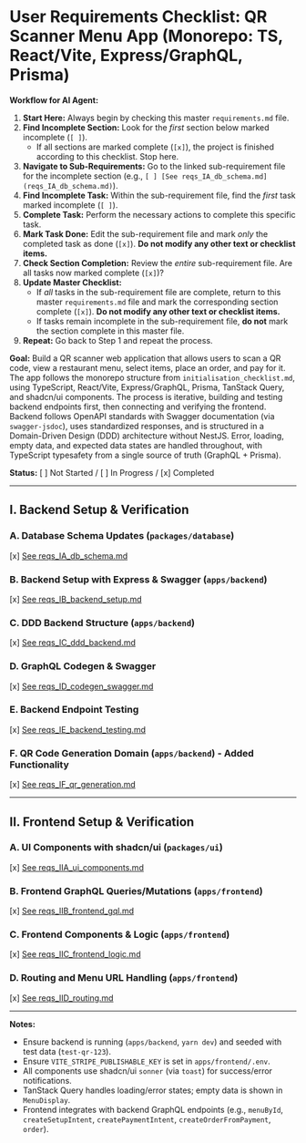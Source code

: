 # User Requirements Checklist: QR Scanner Menu App (Monorepo: TS, React/Vite, Express/GraphQL, Prisma)

**Workflow for AI Agent:**

1.  **Start Here:** Always begin by checking this master `requirements.md` file.
2.  **Find Incomplete Section:** Look for the _first_ section below marked incomplete (`[ ]`).
    - If all sections are marked complete (`[x]`), the project is finished according to this checklist. Stop here.
3.  **Navigate to Sub-Requirements:** Go to the linked sub-requirement file for the incomplete section (e.g., `[ ] [See reqs_IA_db_schema.md](reqs_IA_db_schema.md)`).
4.  **Find Incomplete Task:** Within the sub-requirement file, find the _first_ task marked incomplete (`[ ]`).
5.  **Complete Task:** Perform the necessary actions to complete this specific task.
6.  **Mark Task Done:** Edit the sub-requirement file and mark _only_ the completed task as done (`[x]`). **Do not modify any other text or checklist items.**
7.  **Check Section Completion:** Review the _entire_ sub-requirement file. Are all tasks now marked complete (`[x]`)?
8.  **Update Master Checklist:**
    - If _all_ tasks in the sub-requirement file are complete, return to this master `requirements.md` file and mark the corresponding section complete (`[x]`). **Do not modify any other text or checklist items.**
    - If tasks remain incomplete in the sub-requirement file, **do not** mark the section complete in this master file.
9.  **Repeat:** Go back to Step 1 and repeat the process.

**Goal:** Build a QR scanner web application that allows users to scan a QR code, view a restaurant menu, select items, place an order, and pay for it. The app follows the monorepo structure from `initialisation_checklist.md`, using TypeScript, React/Vite, Express/GraphQL, Prisma, TanStack Query, and shadcn/ui components. The process is iterative, building and testing backend endpoints first, then connecting and verifying the frontend. Backend follows OpenAPI standards with Swagger documentation (via `swagger-jsdoc`), uses standardized responses, and is structured in a Domain-Driven Design (DDD) architecture without NestJS. Error, loading, empty data, and expected data states are handled throughout, with TypeScript typesafety from a single source of truth (GraphQL + Prisma).

**Status:** [ ] Not Started / [ ] In Progress / [x] Completed

---

## I. Backend Setup & Verification

### A. Database Schema Updates (`packages/database`)

[x] [See reqs_IA_db_schema.md](reqs_IA_db_schema.md)

### B. Backend Setup with Express & Swagger (`apps/backend`)

[x] [See reqs_IB_backend_setup.md](reqs_IB_backend_setup.md)

### C. DDD Backend Structure (`apps/backend`)

[x] [See reqs_IC_ddd_backend.md](reqs_IC_ddd_backend.md)

### D. GraphQL Codegen & Swagger

[x] [See reqs_ID_codegen_swagger.md](reqs_ID_codegen_swagger.md)

### E. Backend Endpoint Testing

[x] [See reqs_IE_backend_testing.md](reqs_IE_backend_testing.md)

### F. QR Code Generation Domain (`apps/backend`) - Added Functionality

[x] [See reqs_IF_qr_generation.md](reqs_IF_qr_generation.md)

---

## II. Frontend Setup & Verification

### A. UI Components with shadcn/ui (`packages/ui`)

[x] [See reqs_IIA_ui_components.md](reqs_IIA_ui_components.md)

### B. Frontend GraphQL Queries/Mutations (`apps/frontend`)

[x] [See reqs_IIB_frontend_gql.md](reqs_IIB_frontend_gql.md)

### C. Frontend Components & Logic (`apps/frontend`)

[x] [See reqs_IIC_frontend_logic.md](reqs_IIC_frontend_logic.md)

### D. Routing and Menu URL Handling (`apps/frontend`)

[x] [See reqs_IID_routing.md](reqs_IID_routing.md)

---

**Notes:**

- Ensure backend is running (`apps/backend`, `yarn dev`) and seeded with test data (`test-qr-123`).
- Ensure `VITE_STRIPE_PUBLISHABLE_KEY` is set in `apps/frontend/.env`.
- All components use shadcn/ui `sonner` (via `toast`) for success/error notifications.
- TanStack Query handles loading/error states; empty data is shown in `MenuDisplay`.
- Frontend integrates with backend GraphQL endpoints (e.g., `menuById`, `createSetupIntent`, `createPaymentIntent`, `createOrderFromPayment`, `order`).

